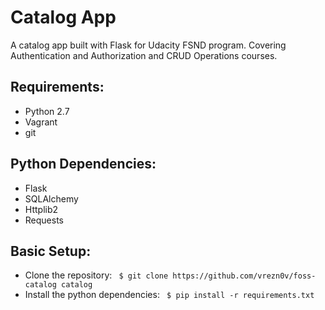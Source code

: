 # Catalog App
A catalog app built with Flask for Udacity FSND program. Covering Authentication and Authorization and CRUD Operations courses.

## Requirements:
- Python 2.7
- Vagrant
- git

## Python Dependencies:
- Flask
- SQLAlchemy
- Httplib2
- Requests

## Basic Setup:
- Clone the repository:
``` $ git clone https://github.com/vrezn0v/foss-catalog catalog```
- Install the python dependencies: 
``` $ pip install -r requirements.txt```
